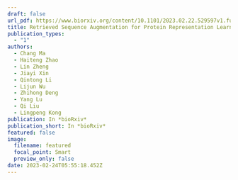 ```yaml
---
draft: false
url_pdf: https://www.biorxiv.org/content/10.1101/2023.02.22.529597v1.full.pdf
title: Retrieved Sequence Augmentation for Protein Representation Learning
publication_types:
  - "1"
authors:
  - Chang Ma
  - Haiteng Zhao
  - Lin Zheng
  - Jiayi Xin
  - Qintong Li
  - Lijun Wu
  - Zhihong Deng
  - Yang Lu
  - Qi Liu
  - Lingpeng Kong
publication: In *bioRxiv*
publication_short: In *bioRxiv*
featured: false
image:
  filename: featured
  focal_point: Smart
  preview_only: false
date: 2023-02-24T05:55:18.452Z
---
```

